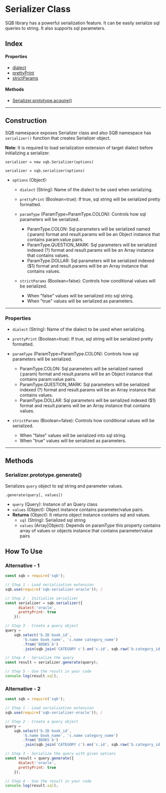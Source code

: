 # Serializer Class

SQB library has a powerful serialization feature. It can be easily serialize sql queries to string. It also supports sql parameters. 

## Index

#### Properties
- [dialect](#dialect)
- [prettyPrint](#prettyPrint)
- [strictParams](#strictParams)

#### Methods
- [Serializer.prototype.acquire()](#serializerprototypegenerate)

<hr>

## Construction

SQB namespace exposes Serializer class and also SQB namespace has `serializer()` function that creates Serializer object.

**Note**: It is required to load serialization extension of target dialect before initializing a serializer.

`serializer = new sqb.Serializer(options)`

`serializer = sqb.serializer(options)`

- `options` (Object):
    - `dialect` (String): Name of the dialect to be used when serializing.

    - `prettyPrint` (Boolean=true): If true, sql string will be serialized pretty formatted. 

    - `paramType` (ParamType=ParamType.COLON): Controls how sql parameters will be serialized.
        - ParamType.COLON: Sql parameters will be serialized named (:param) format and result.params will be an Object instance that contains param:value pairs.
        - ParamType.QUESTION_MARK: Sql parameters will be serialized indexed (?) format and result.params will be an Array instance that contains values.
        - ParamType.DOLLAR: Sql parameters will be serialized indexed ($1) format and result.params will be an Array instance that contains values.

    - `strictParams` (Boolean=false): Controls how conditional values will be serialized. 
        - When "false" values will be serialized into sql string.
        - When "true" values will be serialized as parameters.

<hr>

### Properties

- `dialect` (String): Name of the dialect to be used when serializing.

- `prettyPrint` (Boolean=true): If true, sql string will be serialized pretty formatted. 

- `paramType` (ParamType=ParamType.COLON): Controls how sql parameters will be serialized.
    - ParamType.COLON: Sql parameters will be serialized named (:param) format and result.params will be an Object instance that contains param:value pairs.
    - ParamType.QUESTION_MARK: Sql parameters will be serialized indexed (?) format and result.params will be an Array instance that contains values.
    - ParamType.DOLLAR: Sql parameters will be serialized indexed ($1) format and result.params will be an Array instance that contains values.

- `strictParams` (Boolean=false): Controls how conditional values will be serialized. 
    - When "false" values will be serialized into sql string.
    - When "true" values will be serialized as parameters.

<hr>

## Methods

### Serializer.prototype.generate() 
Serializes `query` object to sql string and parameter values.

`.generate(query[, values])`

- `query` (Query): Instance of an Query class
- `values` (Object): Object instance contains parameter/value pairs.
- **Returns** (Object): It returns object instance contains sql and values.
    - `sql` (String): Serialized sql string
    - `values` (Array|Object): Depends on paramType this property contains array of values or objects instance that contains parameter/value pairs


## How To Use

### Alternative - 1

```js
const sqb = require('sqb');

// Step 1 - Load serialization extension
sqb.use(require('sqb-serializer-oracle')); /

// Step 2 - Initialize serializer
const serializer = sqb.serializer({
      dialect:'oracle',  
      prettyPrint: true 
    });

// Step 3 - Create a query object
query =
    sqb.select('b.ID book_id',
        'b.name book_name', 'c.name category_name')
        .from('BOOKS b')
        .join(sqb.join('CATEGORY c').on('c.id', sqb.raw('b.category_id')));

// Step 4 - Serialize the query    
const result = serializer.generate(query);

// Step 5 - Use the result in your code
console.log(result.sql);
```

### Alternative - 2

```js
const sqb = require('sqb');

// Step 1 - Load serialization extension
sqb.use(require('sqb-serializer-oracle')); /

// Step 2 - Create a query object
query =
    sqb.select('b.ID book_id',
        'b.name book_name', 'c.name category_name')
        .from('BOOKS b')
        .join(sqb.join('CATEGORY c').on('c.id', sqb.raw('b.category_id')));

// Step 3 - Serialize the query with given options   
const result = query.generate({
      dialect:'oracle',  
      prettyPrint: true 
    });

// Step 4 - Use the result in your code
console.log(result.sql);
```



